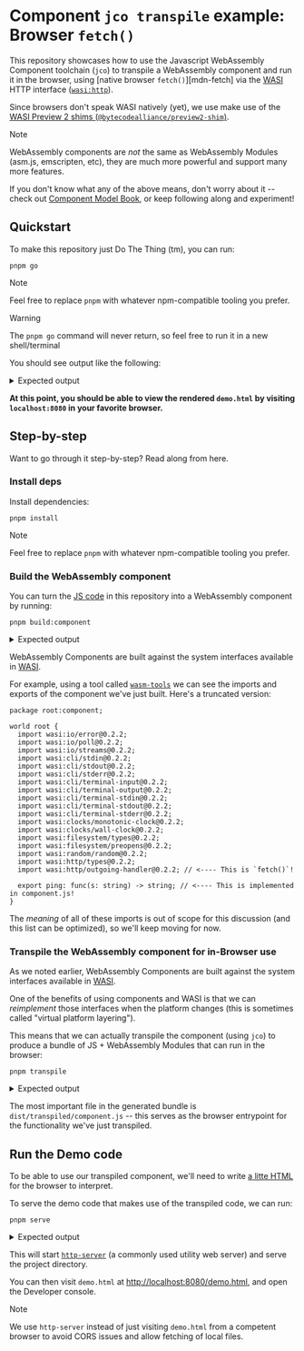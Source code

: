 # Component `jco transpile` example:  Browser `fetch()`

This repository showcases how to use the Javascript WebAssembly Component toolchain (`jco`) to
transpile a WebAssembly component and run it in the browser, using [native browser `fetch()`][mdn-fetch] via
the [WASI][wasi] HTTP interface ([`wasi:http`][wasi-http]).

Since browsers don't speak WASI natively (yet), we use make use of the
[WASI Preview 2 shims (`@bytecodealliance/preview2-shim`)][p2-shims].

> [!NOTE]
> WebAssembly components are *not* the same as WebAssembly Modules (asm.js, emscripten, etc),
> they are much more powerful and support many more features.
>
> If you don't know what any of the above means, don't worry about it -- check out [Component Model Book][cm-book],
> or keep following along and experiment!

## Quickstart

To make this repository just Do The Thing (tm), you can run:

```console
pnpm go
```
> [!NOTE]
> Feel free to replace `pnpm` with whatever npm-compatible tooling you prefer.

> [!WARNING]
> The `pnpm go` command will never return, so feel free to run it in a new shell/terminal


You should see output like the following:

<details>
<summary>Expected output</summary>

```
❯ pnpm go

> @ go /tmp/test-fetch
> npm run build:component && npm run transpile && npm run serve


> build:component
> jco componentize -w component.wit component.js -o component.wasm

OK Successfully written component.wasm.

> transpile
> jco transpile -o dist/transpiled component.wasm


  Transpiled JS Component Files:

 - dist/transpiled/component.core.wasm                          10.1 MiB
 - dist/transpiled/component.core2.wasm                         13.9 KiB
 - dist/transpiled/component.d.ts                               1.34 KiB
 - dist/transpiled/component.js                                  181 KiB
 - dist/transpiled/interfaces/wasi-cli-stderr.d.ts              0.16 KiB
 - dist/transpiled/interfaces/wasi-cli-stdin.d.ts               0.15 KiB
 - dist/transpiled/interfaces/wasi-cli-stdout.d.ts              0.16 KiB
 - dist/transpiled/interfaces/wasi-cli-terminal-input.d.ts       0.1 KiB
 - dist/transpiled/interfaces/wasi-cli-terminal-output.d.ts      0.1 KiB
 - dist/transpiled/interfaces/wasi-cli-terminal-stderr.d.ts      0.2 KiB
 - dist/transpiled/interfaces/wasi-cli-terminal-stdin.d.ts       0.2 KiB
 - dist/transpiled/interfaces/wasi-cli-terminal-stdout.d.ts      0.2 KiB
 - dist/transpiled/interfaces/wasi-clocks-monotonic-clock.d.ts  0.31 KiB
 - dist/transpiled/interfaces/wasi-clocks-wall-clock.d.ts       0.19 KiB
 - dist/transpiled/interfaces/wasi-filesystem-preopens.d.ts     0.19 KiB
 - dist/transpiled/interfaces/wasi-filesystem-types.d.ts        2.89 KiB
 - dist/transpiled/interfaces/wasi-http-outgoing-handler.d.ts    0.5 KiB
 - dist/transpiled/interfaces/wasi-http-types.d.ts              8.73 KiB
 - dist/transpiled/interfaces/wasi-io-error.d.ts                0.08 KiB
 - dist/transpiled/interfaces/wasi-io-poll.d.ts                 0.14 KiB
 - dist/transpiled/interfaces/wasi-io-streams.d.ts              0.72 KiB
 - dist/transpiled/interfaces/wasi-random-random.d.ts           0.14 KiB


> serve
> http-server .

Starting up http-server, serving .

http-server version: 14.1.1

http-server settings:
CORS: disabled
Cache: 3600 seconds
Connection Timeout: 120 seconds
Directory Listings: visible
AutoIndex: visible
Serve GZIP Files: false
Serve Brotli Files: false
Default File Extension: none

Available on:
  http://127.0.0.1:8080
  http://192.168.50.129:8080
  http://100.64.0.1:8080
Hit CTRL-C to stop the server
```

</details>

**At this point, you should be able to view the rendered `demo.html` by visiting `localhost:8080` in your
favorite browser.**

## Step-by-step

Want to go through it step-by-step? Read along from here.

### Install deps

Install dependencies:

```console
pnpm install
```
> [!NOTE]
> Feel free to replace `pnpm` with whatever npm-compatible tooling you prefer.

### Build the WebAssembly component

You can turn the [JS code](./component.js) in this repository into a WebAssembly component by running:

```console
pnpm build:component
```

<details>
<summary>Expected output</summary>

You should see output like the following:

```console
pnpm build:component

> @ build:component /tmp/test-fetch
> jco componentize -w component.wit component.js -o component.wasm

OK Successfully written component.wasm.
```

</details>

WebAssembly Components are built against the system interfaces available in [WASI][wasi].

For example, using a tool called [`wasm-tools`][wasm-tools] we can see the imports and exports
of the component we've just built. Here's a truncated version:

```wit
package root:component;

world root {
  import wasi:io/error@0.2.2;
  import wasi:io/poll@0.2.2;
  import wasi:io/streams@0.2.2;
  import wasi:cli/stdin@0.2.2;
  import wasi:cli/stdout@0.2.2;
  import wasi:cli/stderr@0.2.2;
  import wasi:cli/terminal-input@0.2.2;
  import wasi:cli/terminal-output@0.2.2;
  import wasi:cli/terminal-stdin@0.2.2;
  import wasi:cli/terminal-stdout@0.2.2;
  import wasi:cli/terminal-stderr@0.2.2;
  import wasi:clocks/monotonic-clock@0.2.2;
  import wasi:clocks/wall-clock@0.2.2;
  import wasi:filesystem/types@0.2.2;
  import wasi:filesystem/preopens@0.2.2;
  import wasi:random/random@0.2.2;
  import wasi:http/types@0.2.2;
  import wasi:http/outgoing-handler@0.2.2; // <---- This is `fetch()`!

  export ping: func(s: string) -> string; // <---- This is implemented in component.js!
}
```

The *meaning* of all of these imports is out of scope for this discussion (and this list can be optimized),
so we'll keep moving for now.

[wasm-tools]: https://github.com/bytecodealliance/wasm-tools

### Transpile the WebAssembly component for in-Browser use

As we noted earlier, WebAssembly Components are built against the system interfaces available in [WASI][wasi].

One of the benefits of using components and WASI is that we can *reimplement* those interfaces when
the platform changes (this is sometimes called "virtual platform layering").

This means that we can actually transpile the component (using `jco`) to produce a bundle of JS + WebAssembly Modules
that can run in the browser:

```console
pnpm transpile
```

<details>
<summary>Expected output</summary>

You should see output like the following:

```
> @ transpile /tmp/test-fetch
> jco transpile -o dist/transpiled component.wasm


  Transpiled JS Component Files:

 - dist/transpiled/component.core.wasm                          10.1 MiB
 - dist/transpiled/component.core2.wasm                         13.9 KiB
 - dist/transpiled/component.d.ts                               1.34 KiB
 - dist/transpiled/component.js                                  181 KiB
 - dist/transpiled/interfaces/wasi-cli-stderr.d.ts              0.16 KiB
 - dist/transpiled/interfaces/wasi-cli-stdin.d.ts               0.15 KiB
 - dist/transpiled/interfaces/wasi-cli-stdout.d.ts              0.16 KiB
 - dist/transpiled/interfaces/wasi-cli-terminal-input.d.ts       0.1 KiB
 - dist/transpiled/interfaces/wasi-cli-terminal-output.d.ts      0.1 KiB
 - dist/transpiled/interfaces/wasi-cli-terminal-stderr.d.ts      0.2 KiB
 - dist/transpiled/interfaces/wasi-cli-terminal-stdin.d.ts       0.2 KiB
 - dist/transpiled/interfaces/wasi-cli-terminal-stdout.d.ts      0.2 KiB
 - dist/transpiled/interfaces/wasi-clocks-monotonic-clock.d.ts  0.31 KiB
 - dist/transpiled/interfaces/wasi-clocks-wall-clock.d.ts       0.19 KiB
 - dist/transpiled/interfaces/wasi-filesystem-preopens.d.ts     0.19 KiB
 - dist/transpiled/interfaces/wasi-filesystem-types.d.ts        2.89 KiB
 - dist/transpiled/interfaces/wasi-http-outgoing-handler.d.ts    0.5 KiB
 - dist/transpiled/interfaces/wasi-http-types.d.ts              8.73 KiB
 - dist/transpiled/interfaces/wasi-io-error.d.ts                0.08 KiB
 - dist/transpiled/interfaces/wasi-io-poll.d.ts                 0.14 KiB
 - dist/transpiled/interfaces/wasi-io-streams.d.ts              0.72 KiB
 - dist/transpiled/interfaces/wasi-random-random.d.ts           0.14 KiB
```

</details>

The most important file in the generated bundle is `dist/transpiled/component.js` -- this serves
as the browser entrypoint for the functionality we've just transpiled.

## Run the Demo code

To be able to use our transpiled component, we'll need to write [a litte HTML](./demo.html) for the browser to interpret.

To serve the demo code that makes use of the transpiled code, we can run:

```console
pnpm serve
```

<details>
<summary>Expected output</summary>

You should see output like the following:

```
> serve
> http-server .

Starting up http-server, serving .

http-server version: 14.1.1

http-server settings:
CORS: disabled
Cache: 3600 seconds
Connection Timeout: 120 seconds
Directory Listings: visible
AutoIndex: visible
Serve GZIP Files: false
Serve Brotli Files: false
Default File Extension: none

Available on:
  http://127.0.0.1:8080
  http://192.168.50.129:8080
  http://100.64.0.1:8080
Hit CTRL-C to stop the server
```

</details>

This will start [`http-server`][http-server] (a commonly used utility web server) and serve the project directory.

You can then visit `demo.html` at [http://localhost:8080/demo.html](http://localhost:8080/demo.html), and open the
Developer console.

> [!NOTE]
> We use `http-server` instead of just visiting `demo.html` from a competent browser
> to avoid CORS issues and allow fetching of local files.

[wasi]: https://github.com/WebAssembly/WASI/tree/main
[wasi-http]: https://github.com/WebAssembly/wasi-http
[p2-shims]: https://www.npmjs.com/package/@bytecodealliance/preview2-shim
[cm-book]: https://component-model.bytecodealliance.org/
[http-server]: https://www.npmjs.com/package/http-server

